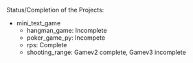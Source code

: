 Status/Completion of the Projects:
- mini_text_game
  - hangman_game: Incomplete
  - poker_game_py: Incompete
  - rps: Complete
  - shooting_range: Gamev2 complete, Gamev3 incomplete
